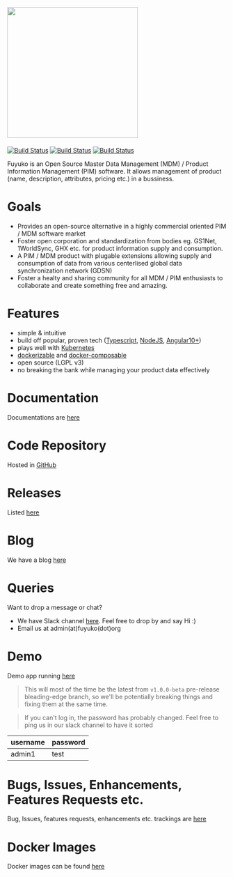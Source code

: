 

<img src="https://raw.githubusercontent.com/tmjeee/fuyuko/v1.0.0-beta/fe/projects/fuyuko/src/assets/images/logo/fuyuko-logo-with-side-wordings.png" width="300" style="margin-bottom: 20px; display: block">

[![Build Status](https://jenkins.fuyuko.org/buildStatus/icon?job=fuyuko-fe&subject=FE%20Build%20Status%20v1.0.0-beta)](https://jenkins.fuyuko.org/job/fuyuko-fe/)
[![Build Status](https://jenkins.fuyuko.org/buildStatus/icon?job=fuyuko-be&subject=BE%20Build%20Status%20v1.0.0-beta)](https://jenkins.fuyuko.org/job/fuyuko-be/)
[![Build Status](https://jenkins.fuyuko.org/buildStatus/icon?job=fuyuko-wf&subject=WF%20Build%20Status%20v1.0.0-beta)](https://jenkins.fuyuko.org/job/fuyuko-wf/)

Fuyuko is an Open Source Master Data Management (MDM) / Product Information Management (PIM) software.
It allows management of product (name, description, attributes, pricing etc.) in a bussiness. 

# Goals
* Provides an open-source alternative in a highly commercial oriented PIM / MDM software market
* Foster open corporation and standardization from bodies eg. GS1Net, 1WorldSync, GHX etc. for product information supply and consumption.
* A PIM / MDM product with plugable extensions allowing supply and consumption of data from various centerlised global data synchronization network (GDSN)
* Foster a healty and sharing community for all MDM / PIM enthusiasts to collaborate and create something free and amazing.

# Features
* simple & intuitive
* build off popular, proven tech ([Typescript](https://typescriptlang.com), [NodeJS](https://nodejs.org), [Angular10+](https://angular.io))
* plays well with [Kubernetes](https://k8s.io)
* [dockerizable](https://docker.com) and [docker-composable](https://docs.docker.com/compose/)
* open source (LGPL v3)
* no breaking the bank while managing your product data effectively

# Documentation
Documentations are [here](https://docs.fuyuko.org)

# Code Repository
Hosted in [GitHub](https://github.com/tmjeee/fuyuko)

# Releases
Listed [here](https://github.com/tmjeee/fuyuko/releases)

# Blog
We have a blog [here](https://blog.fuyuko.org)

# Queries
Want to drop a message or chat? 
* We have Slack channel [here](https://fuyuko.slack.com/channels/#fuyuko). Feel free to drop by and say Hi :) 
* Email us at admin(at)fuyuko(dot)org

# Demo
Demo app running [here](https://demo.fuyuko.org)

> This will most of the time be the latest from `v1.0.0-beta` pre-release bleading-edge branch, 
> so we'll be potentially breaking things and fixing them at the same time.

> If you can't log in, the password has probably changed. Feel free to ping us in our slack channel to have it sorted

| username | password |
| -------- | -------- |
| admin1 | test |

# Bugs, Issues, Enhancements, Features Requests etc.
Bug, Issues, features requests, enhancements etc. trackings are [here](https://github.com/tmjeee/fuyuko/issues)

# Docker Images
Docker images can be found [here](https://hub.docker.com/repositories/tmjee)
